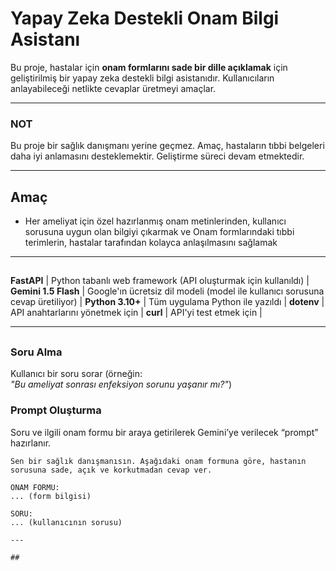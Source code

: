 #  Yapay Zeka Destekli Onam Bilgi Asistanı

Bu proje, hastalar için **onam formlarını sade bir dille açıklamak** için geliştirilmiş bir yapay zeka destekli bilgi asistanıdır. Kullanıcıların anlayabileceği netlikte cevaplar üretmeyi amaçlar.

---


### NOT

Bu proje bir sağlık danışmanı yerine geçmez. Amaç, hastaların tıbbi belgeleri daha iyi anlamasını desteklemektir. Geliştirme süreci devam etmektedir.

---

## Amaç

- Her ameliyat için özel hazırlanmış onam metinlerinden, kullanıcı sorusuna uygun olan bilgiyi çıkarmak ve Onam formlarındaki tıbbi terimlerin, hastalar tarafından kolayca anlaşılmasını sağlamak 

---

## 


 **FastAPI**      | Python tabanlı web framework (API oluşturmak için kullanıldı) |
 **Gemini 1.5 Flash** | Google'ın ücretsiz dil modeli (model ile kullanıcı sorusuna cevap üretiliyor) |
 **Python 3.10+** | Tüm uygulama Python ile yazıldı |
 **dotenv**       | API anahtarlarını yönetmek için |
 **curl**         | API'yi test etmek için |

---

## 

###   Soru Alma
Kullanıcı bir soru sorar (örneğin:  
*"Bu ameliyat sonrası enfeksiyon sorunu yaşanır mı?"*)

###  Prompt Oluşturma
Soru ve ilgili onam formu bir araya getirilerek Gemini’ye verilecek “prompt” hazırlanır.

```text
Sen bir sağlık danışmanısın. Aşağıdaki onam formuna göre, hastanın sorusuna sade, açık ve korkutmadan cevap ver.

ONAM FORMU:
... (form bilgisi)

SORU:
... (kullanıcının sorusu)

---

##

